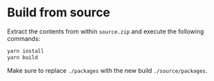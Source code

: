 # Build from source

Extract the contents from within `source.zip` and execute the following commands:

```sh
yarn install
yarn build
```

Make sure to replace `./packages` with the new build `./source/packages`.